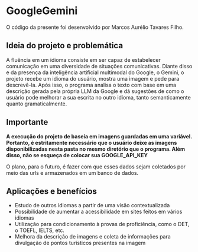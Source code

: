 # GoogleGemini
O código da presente foi desenvolvido por Marcos Aurélio Tavares Filho.

## Ideia do projeto e problemática
A fluência em um idioma consiste em ser capaz de estabelecer comunicação em uma diversidade de situações comunicativas. Diante disso e da presença da inteligência artificial multimodal do Google, o Gemini, o projeto recebe um idioma do usuário, mostra uma imagem e pede para descrevê-la. Após isso, o programa analisa o texto com base em uma descrição gerada pela própria LLM da Google e dá sugestões de como o usuário pode melhorar a sua escrita no outro idioma, tanto semanticamente quanto gramaticalmente.

## Importante
**A execução do projeto de baseia em imagens guardadas em uma variável. Portanto, é estritamente necessário que o usuário deixe as imagens disponibilizadas nesta pasta no mesmo diretório que o programa. Além disso, não se esqueça de colocar sua GOOGLE_API_KEY**

O plano, para o futuro, é fazer com que esses dados sejam coletados por meio das urls e armazenados em um banco de dados.

## Aplicações e benefícios 
- Estudo de outros idiomas a partir de uma visão contextualizada
- Possibilidade de aumentar a acessibilidade em sites feitos em vários idiomas
- Utilização para condicionamento à provas de proficiência, como o DET, o TOEFL, IELTS, etc.
- Melhora da descrição de imagens e coleta de informações para divulgação de pontos turísticos presentes na imagem
